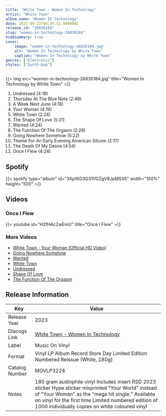 ```yaml
---
title: "White Town - Women In Technology"
artist: "White Town"
album_name: "Women In Technology"
date: 2023-04-23T04:34:51.000000Z
release_id: "26830184"
slug: "women-in-technology-26830184"
hideSummary: true
cover:
    image: "women-in-technology-26830184.jpg"
    alt: "Women In Technology by White Town"
    caption: "Women In Technology by White Town"
genres: ["Electronic"]
styles: ["Synth-pop"]
---
```


{{< img src="women-in-technology-26830184.jpg" title="Women In Technology by White Town" >}}

<!-- section break -->

1. Undressed (4:19)
2. Thursday At The Blue Note (2:48)
3. A Week Next June (4:18)
4. Your Woman (4:19)
5. White Town (2:24)
6. The Shape Of Love (5:21)
7. Wanted (4:24)
8. The Function Of The Orgasm (2:29)
9. Going Nowhere Somehow (5:22)
10. Theme For An Early Evening American Sitcom (2:17)
11. The Death Of My Desire (4:54)
12. Once I Flew (4:24)

<!-- section break -->


## Spotify
{{< spotify type="album" id="3Xp1KG3G31VGZgV8JpMSX6" width="100%" height="500" >}}



## Videos
### Once I Flew
{{< youtube id="H2fHAc2wEmU" title="Once I Flew" >}}<br>

### More Videos

- [White Town - Your Woman (Official HD Video)](https://www.youtube.com/watch?v=lVL-zZnD3VU)
- [Going Nowhere Somehow](https://www.youtube.com/watch?v=HF-l8hPSoOA)
- [Wanted](https://www.youtube.com/watch?v=IFRhTDX6YpY)
- [White Town](https://www.youtube.com/watch?v=uqkBq731t8s)
- [Undressed](https://www.youtube.com/watch?v=9L_VMMi7lMo)
- [Shape Of Love](https://www.youtube.com/watch?v=_Dg0t3e280g)
- [The Function Of The Orgasm](https://www.youtube.com/watch?v=F0OMmwtMlK8)


## Release Information
|  Key           | Value                                                |
| ---------------| ---------------------------------------------------- |
| Release Year   | 2023                                   |
| Discogs Link   | [White Town - Women In Technology](https://www.discogs.com/release/26830184-White-Town-Women-In-Technology) |
| Label          | Music On Vinyl |
| Format         | Vinyl LP Album Record Store Day Limited Edition Numbered Reissue (White, 180g) |
| Catalog Number | MOVLP3224 |
| Notes | 180 gram audiophile vinyl Includes insert RSD 2023 sticker Hype sticker misprinted "Your World" instead of "Your Woman" as the "mega hit single."  Available on vinyl for the first time Limited numbered edition of 1000 individually copies on white coloured vinyl |
